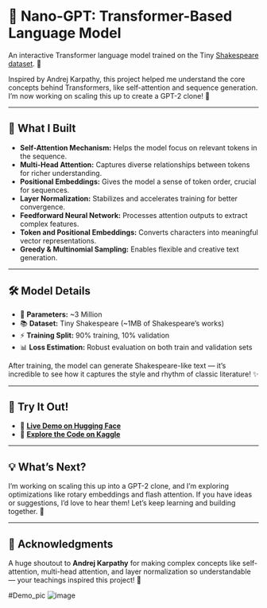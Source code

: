 # 🚀 Nano-GPT: Transformer-Based Language Model

An interactive Transformer language model trained on the Tiny [Shakespeare dataset](https://www.kaggle.com/datasets/debdeepsanyal/tiny-shakespeare-dataset). 📜

Inspired by Andrej Karpathy, this project helped me understand the core concepts behind Transformers, like self-attention and sequence generation. I’m now working on scaling this up to create a GPT-2 clone! 🚀

---

## 📘 What I Built

- **Self-Attention Mechanism:** Helps the model focus on relevant tokens in the sequence.
- **Multi-Head Attention:** Captures diverse relationships between tokens for richer understanding.
- **Positional Embeddings:** Gives the model a sense of token order, crucial for sequences.
- **Layer Normalization:** Stabilizes and accelerates training for better convergence.
- **Feedforward Neural Network:** Processes attention outputs to extract complex features.
- **Token and Positional Embeddings:** Converts characters into meaningful vector representations.
- **Greedy & Multinomial Sampling:** Enables flexible and creative text generation.

---

## 🛠️ Model Details

- 🧠 **Parameters:** ~3 Million  
- 📚 **Dataset:** Tiny Shakespeare (~1MB of Shakespeare’s works)  
- ⚡ **Training Split:** 90% training, 10% validation  
- 📊 **Loss Estimation:** Robust evaluation on both train and validation sets  

After training, the model can generate Shakespeare-like text — it’s incredible to see how it captures the style and rhythm of classic literature! ✨

---

## 🚀 Try It Out!

- 🔗 **[Live Demo on Hugging Face](https://huggingface.co/spaces/kaustubhr4/Nano_gpt)**  
- 🔗 **[Explore the Code on Kaggle](https://www.kaggle.com/code/kaustubhratwadkar/new-nano-gpt)**

---

## 💡 What’s Next?

I’m working on scaling this up into a GPT-2 clone, and I’m exploring optimizations like rotary embeddings and flash attention. If you have ideas or suggestions, I’d love to hear them! Let’s keep learning and building together. 🚀

---

## 🤝 Acknowledgments

A huge shoutout to **Andrej Karpathy** for making complex concepts like self-attention, multi-head attention, and layer normalization so understandable — your teachings inspired this project! 🙌

#Demo_pic
![image](https://github.com/user-attachments/assets/48707d27-2fd6-4f1d-b861-f0532d42b56e)

